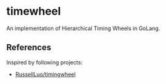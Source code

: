 # timewheel
An implementation of Hierarchical Timing Wheels in GoLang.

## References

Inspired by following projects:

- [RussellLuo/timingwheel]( https://github.com/RussellLuo/timingwheel)
